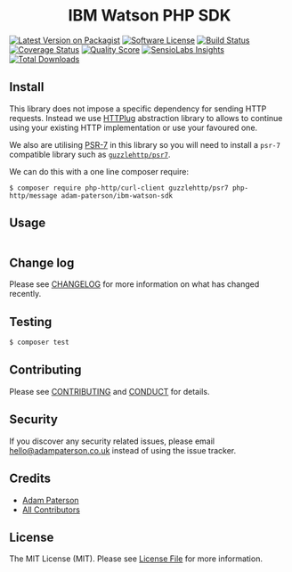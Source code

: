 <h1 align="center">IBM Watson PHP SDK</h1>
<p align="center">

[![Latest Version on Packagist][ico-version]][link-packagist]
[![Software License][ico-license]](LICENSE.md)
[![Build Status][ico-travis]][link-travis]
[![Coverage Status][ico-scrutinizer]][link-scrutinizer]
[![Quality Score][ico-code-quality]][link-code-quality]
[![SensioLabs Insights][ico-sensiolabs]][link-sensiolabs]
[![Total Downloads][ico-downloads]][link-downloads]

</p>

## Install

This library does not impose a specific dependency for sending HTTP requests. Instead we use [HTTPlug](http://httplug.io/) abstraction library to allows to continue using your existing HTTP implementation or use your favoured one.

We also are utilising [PSR-7](http://www.php-fig.org/psr/psr-7/) in this library so you will need to install a `psr-7` compatible library such as [`guzzlehttp/psr7`](https://github.com/guzzle/psr7).

We can do this with a one line composer require:

```
$ composer require php-http/curl-client guzzlehttp/psr7 php-http/message adam-paterson/ibm-watson-sdk
```

## Usage
```

```

## Change log

Please see [CHANGELOG](CHANGELOG.md) for more information on what has changed recently.

## Testing

``` bash
$ composer test
```

## Contributing

Please see [CONTRIBUTING](CONTRIBUTING.md) and [CONDUCT](CONDUCT.md) for details.

## Security

If you discover any security related issues, please email <hello@adampaterson.co.uk> instead of using the issue tracker.

## Credits

- [Adam Paterson][link-author]
- [All Contributors][link-contributors]

## License

The MIT License (MIT). Please see [License File](LICENSE.md) for more information.

[ico-version]: https://img.shields.io/packagist/v/adam-paterson/ibm-watson-sdk.svg?style=flat-square
[ico-license]: https://img.shields.io/badge/license-MIT-brightgreen.svg?style=flat-square
[ico-travis]: https://img.shields.io/travis/adam-paterson/ibm-watson-sdk/develop.svg?style=flat-square
[ico-scrutinizer]: https://img.shields.io/scrutinizer/coverage/g/adam-paterson/ibm-watson-sdk.svg?style=flat-square
[ico-code-quality]: https://img.shields.io/scrutinizer/g/adam-paterson/ibm-watson-sdk.svg?style=flat-square
[ico-sensiolabs]: https://img.shields.io/sensiolabs/i/ae060475-0619-487c-bfdf-7d763574b7b9.svg?style=flat-square
[ico-downloads]: https://img.shields.io/packagist/dt/adam-paterson/ibm-watson-sdk.svg?style=flat-square

[link-packagist]: https://packagist.org/packages/adam-paterson/ibm-watson-sdk
[link-travis]: https://travis-ci.org/adam-paterson/ibm-watson-sdk
[link-scrutinizer]: https://scrutinizer-ci.com/g/adam-paterson/ibm-watson-sdk/code-structure
[link-code-quality]: https://scrutinizer-ci.com/g/adam-paterson/ibm-watson-sdk
[link-sensiolabs]: https://insight.sensiolabs.com/projects/ae060475-0619-487c-bfdf-7d763574b7b9
[link-downloads]: https://packagist.org/packages/adam-paterson/ibm-watson-sdk
[link-author]: https://github.com/:author_username
[link-contributors]: ../../contributors
